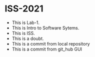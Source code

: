 # ISS-2021
* This is Lab-1.
* This is Intro to Software Sytems.
* This is ISS.
* This is a doubt.
* This is a commit from local repository
* This is a commit from git_hub GUI

